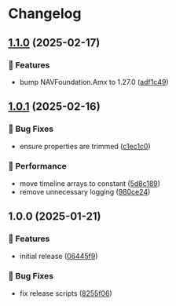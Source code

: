# Changelog

## [1.1.0](https://github.com/Norgate-AV/NAVDatabase.Amx.ExtronDVS605/compare/v1.0.1...v1.1.0) (2025-02-17)

### 🌟 Features

- bump NAVFoundation.Amx to 1.27.0 ([adf1c49](https://github.com/Norgate-AV/NAVDatabase.Amx.ExtronDVS605/commit/adf1c497d3a3b2cda28d49c58e55145dc1dc7111))

## [1.0.1](https://github.com/Norgate-AV/NAVDatabase.Amx.ExtronDVS605/compare/v1.0.0...v1.0.1) (2025-02-16)

### 🐛 Bug Fixes

- ensure properties are trimmed ([c1ec1c0](https://github.com/Norgate-AV/NAVDatabase.Amx.ExtronDVS605/commit/c1ec1c087d942d930388bde7e71dc01bd20d7181))

### 🚀 Performance

- move timeline arrays to constant ([5d8c189](https://github.com/Norgate-AV/NAVDatabase.Amx.ExtronDVS605/commit/5d8c1890a6e85f0cf4caaa33d2c3aff023b1326d))
- remove unnecessary logging ([980ce24](https://github.com/Norgate-AV/NAVDatabase.Amx.ExtronDVS605/commit/980ce24f8a4804839bfe64dcc32ede32da6298b0))

## 1.0.0 (2025-01-21)

### 🌟 Features

- initial release ([06445f9](https://github.com/Norgate-AV/NAVDatabase.Amx.ExtronDVS605/commit/06445f900e1dd4e6288b8ee9e3ae25e61609f340))

### 🐛 Bug Fixes

- fix release scripts ([8255f06](https://github.com/Norgate-AV/NAVDatabase.Amx.ExtronDVS605/commit/8255f06d2a5bb8dd6fe52ab6a994d4ee6113960d))
